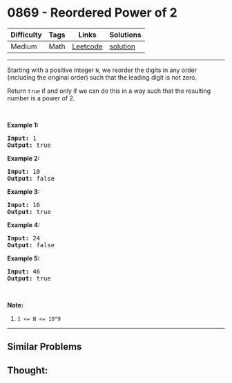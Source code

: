# 0869 - Reordered Power of 2

Difficulty  | Tags | Links | Solutions
----------- | ---- | ----- | -----
Medium | Math | [Leetcode](https://leetcode.com/problems/reordered-power-of-2) | [solution](https://leetcode.com/problems/reordered-power-of-2/solution/)


-----------

<p>Starting with a positive integer <code>N</code>, we reorder the digits in any order (including the original order) such that the leading digit is not zero.</p>

<p>Return <code>true</code>&nbsp;if and only if we can do this in a way such that the resulting number is a power of 2.</p>

<p>&nbsp;</p>

<ol>
</ol>

<div>
<p><strong>Example 1:</strong></p>

<pre>
<strong>Input: </strong><span id="example-input-1-1">1</span>
<strong>Output: </strong><span id="example-output-1">true</span>
</pre>

<div>
<p><strong>Example 2:</strong></p>

<pre>
<strong>Input: </strong><span id="example-input-2-1">10</span>
<strong>Output: </strong><span id="example-output-2">false</span>
</pre>

<div>
<p><strong>Example 3:</strong></p>

<pre>
<strong>Input: </strong><span id="example-input-3-1">16</span>
<strong>Output: </strong><span id="example-output-3">true</span>
</pre>

<div>
<p><strong>Example 4:</strong></p>

<pre>
<strong>Input: </strong><span id="example-input-4-1">24</span>
<strong>Output: </strong><span id="example-output-4">false</span>
</pre>

<div>
<p><strong>Example 5:</strong></p>

<pre>
<strong>Input: </strong><span id="example-input-5-1">46</span>
<strong>Output: </strong><span id="example-output-5">true</span>
</pre>

<p>&nbsp;</p>

<p><strong>Note:</strong></p>

<ol>
	<li><code>1 &lt;= N &lt;= 10^9</code></li>
</ol>
</div>
</div>
</div>
</div>
</div>


-----------


## Similar Problems




## Thought:
